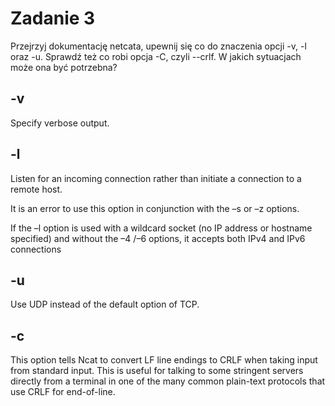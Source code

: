 # Zadanie 3
Przejrzyj dokumentację netcata, upewnij się co do znaczenia opcji -v, -l oraz -u. Sprawdź też co robi opcja -C, czyli --crlf. W jakich sytuacjach może ona być potrzebna?

## -v

Specify verbose output.

## -l

Listen for an incoming connection rather than initiate a connection to a remote host.

It is an error to use this option in conjunction with the –s or –z options.

If the –l option is used with a wildcard socket (no IP address or hostname specified) and without the –4 /–6 options, it accepts both IPv4 and IPv6 connections

## -u
Use UDP instead of the default option of TCP.

## -c
This option tells Ncat to convert LF line endings to CRLF
when taking input from standard input.  This is useful for
talking to some stringent servers directly from a terminal in
one of the many common plain-text protocols that use CRLF for
end-of-line.
